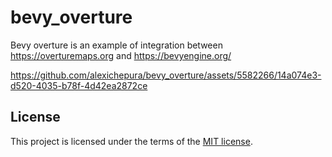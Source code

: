# bevy_overture 
Bevy overture is an example of integration between <https://overturemaps.org> and <https://bevyengine.org/>



https://github.com/alexichepura/bevy_overture/assets/5582266/14a074e3-d520-4035-b78f-4d42ea2872ce



## License

This project is licensed under the terms of the
[MIT license](/LICENSE-MIT).
